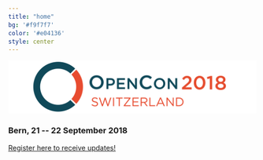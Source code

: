 ```yaml
---
title: "home"
bg: '#f9f7f7'
color: '#e04136'
style: center
---
```


![opencon-switzerland-logo](img/logo.png)

### Bern, 21 -- 22 September 2018

<div class='center'>
<a class='waves-effect waves-red btn-large' href='https://goo.gl/forms/z7A65UbEpLWiIOgY2'>Register here to receive updates!</a>
</div>
